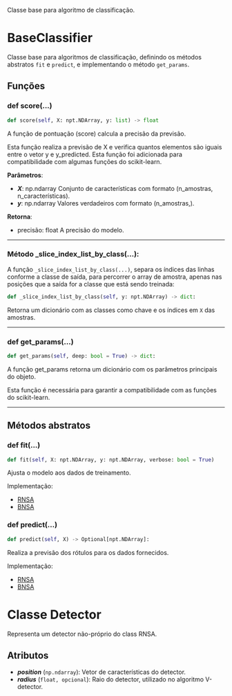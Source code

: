 Classe base para algoritmo de classificação.

# BaseClassifier

Classe base para algoritmos de classificação, definindo os métodos abstratos ``fit`` e ``predict``, e implementando o método ``get_params``.

## Funções

### def score(...)

```python
def score(self, X: npt.NDArray, y: list) -> float
```

A função de pontuação (score) calcula a precisão da previsão.

Esta função realiza a previsão de X e verifica quantos elementos são iguais entre o vetor y e y_predicted. 
Esta função foi adicionada para compatibilidade com algumas funções do scikit-learn.

**Parâmetros**:
+ ***X***: np.ndarray
    Conjunto de características com formato (n_amostras, n_características).
+ ***y***: np.ndarray
    Valores verdadeiros com formato (n_amostras,).

**Retorna**:

+ precisão: float
    A precisão do modelo.

---

### Método _slice_index_list_by_class(...):

A função ``_slice_index_list_by_class(...)``, separa os índices das linhas conforme a classe de saída, para percorrer o array de amostra, apenas nas posições que a saída for a classe que está sendo treinada:

```python
def _slice_index_list_by_class(self, y: npt.NDArray) -> dict:
```

Retorna um dicionário com as classes como chave e os índices em ``X`` das amostras.

---

### def get_params(...)

```python
def get_params(self, deep: bool = True) -> dict:
```
A função get_params retorna um dicionário com os parâmetros principais do objeto.

Esta função é necessária para garantir a compatibilidade com as funções do scikit-learn.

---

## Métodos abstratos

### def fit(...)

```python
def fit(self, X: npt.NDArray, y: npt.NDArray, verbose: bool = True)
```

Ajusta o modelo aos dados de treinamento.

Implementação:

- [RNSA](../../../classes/Negative%20Selection/RNSA.md#Método-fit)
- [BNSA](../../../classes/Negative%20Selection/BNSA.md#Método-fit)

### def predict(...)

```python
def predict(self, X) -> Optional[npt.NDArray]:
```

Realiza a previsão dos rótulos para os dados fornecidos.

Implementação:

- [RNSA](../../../classes/Negative%20Selection/RNSA.md#Método-predict)
- [BNSA](../../../classes/Negative%20Selection/BNSA.md#Método-predict)

# Classe Detector

Representa um detector não-próprio do class RNSA.

Atributos
----------
* ***position*** (``np.ndarray``): Vetor de características do detector.
* ***radius*** (``float, opcional``): Raio do detector, utilizado no algoritmo V-detector.
